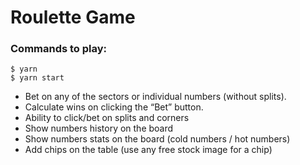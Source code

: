 # Roulette Game

### Commands to play:

```
$ yarn
$ yarn start
```

* Bet on any of the sectors or individual numbers (without splits).
* Calculate wins on clicking the “Bet” button.
* Ability to click/bet on splits and corners
* Show numbers history on the board
* Show numbers stats on the board (cold numbers / hot numbers)
* Add chips on the table (use any free stock image for a chip)
